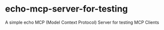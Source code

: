 # echo-mcp-server-for-testing
A simple echo MCP (Model Context Protocol) Server for testing MCP Clients
